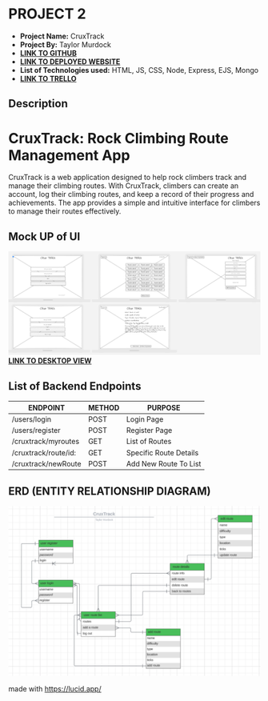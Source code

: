 # PROJECT 2

- **Project Name:** CruxTrack
- **Project By:** Taylor Murdock
- [**LINK TO GITHUB**](https://github.com/TaylorMurdock/CruxTrack)
- [**LINK TO DEPLOYED WEBSITE**](https://cruxtrack.onrender.com/)
- **List of Technologies used:** HTML, JS, CSS, Node, Express, EJS, Mongo
- [**LINK TO TRELLO**](https://trello.com/b/SCZ1IfD6/cruxtrack)

## Description

# CruxTrack: Rock Climbing Route Management App

CruxTrack is a web application designed to help rock climbers track and manage their climbing routes. With CruxTrack, climbers can create an account, log their climbing routes, and keep a record of their progress and achievements. The app provides a simple and intuitive interface for climbers to manage their routes effectively.

## Mock UP of UI
  ![Wire Frame](img/../imgs/cruxTrackWireFrame.png)
  [**LINK TO DESKTOP VIEW**](https://app.uizard.io/prototypes/K7zbRm9YrrU5X8yRLJG0/player/fullscreen)
  


## List of Backend Endpoints

| ENDPOINT             | METHOD | PURPOSE                |
| -------------------- | ------ | ---------------------- |
| /users/login         | POST   | Login Page             |
| /users/register      | POST   | Register Page          |
| /cruxtrack/myroutes  | GET    | List of Routes         |
| /cruxtrack/route/id: | GET    | Specific Route Details |
| /cruxtrack/newRoute  | POST   | Add New Route To List  |


## ERD (ENTITY RELATIONSHIP DIAGRAM)
![ERD](imgs/erd.png)

made with https://lucid.app/